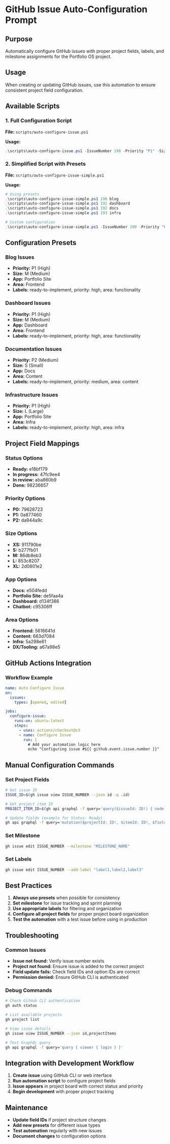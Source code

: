 # GitHub Issue Auto-Configuration Prompt

## Purpose
Automatically configure GitHub issues with proper project fields, labels, and milestone assignments for the Portfolio OS project.

## Usage
When creating or updating GitHub issues, use this automation to ensure consistent project field configuration.

## Available Scripts

### 1. Full Configuration Script
**File:** `scripts/auto-configure-issue.ps1`

**Usage:**
```powershell
.\scripts\auto-configure-issue.ps1 -IssueNumber 190 -Priority "P1" -Size "M" -App "Portfolio Site" -Area "Frontend" -Milestone "Blog Functionality & Connection Issues" -Labels "ready-to-implement,priority: high,area: functionality"
```

### 2. Simplified Script with Presets
**File:** `scripts/auto-configure-issue-simple.ps1`

**Usage:**
```powershell
# Using presets
.\scripts\auto-configure-issue-simple.ps1 190 blog
.\scripts\auto-configure-issue-simple.ps1 191 dashboard
.\scripts\auto-configure-issue-simple.ps1 192 docs
.\scripts\auto-configure-issue-simple.ps1 193 infra

# Custom configuration
.\scripts\auto-configure-issue-simple.ps1 -IssueNumber 190 -Priority "P1" -Size "M" -App "Portfolio Site" -Area "Frontend" -Milestone "Blog Functionality & Connection Issues"
```

## Configuration Presets

### Blog Issues
- **Priority:** P1 (High)
- **Size:** M (Medium)
- **App:** Portfolio Site
- **Area:** Frontend
- **Labels:** ready-to-implement, priority: high, area: functionality

### Dashboard Issues
- **Priority:** P1 (High)
- **Size:** M (Medium)
- **App:** Dashboard
- **Area:** Frontend
- **Labels:** ready-to-implement, priority: high, area: functionality

### Documentation Issues
- **Priority:** P2 (Medium)
- **Size:** S (Small)
- **App:** Docs
- **Area:** Content
- **Labels:** ready-to-implement, priority: medium, area: content

### Infrastructure Issues
- **Priority:** P1 (High)
- **Size:** L (Large)
- **App:** Portfolio Site
- **Area:** Infra
- **Labels:** ready-to-implement, priority: high, area: infra

## Project Field Mappings

### Status Options
- **Ready:** e18bf179
- **In progress:** 47fc9ee4
- **In review:** aba860b9
- **Done:** 98236657

### Priority Options
- **P0:** 79628723
- **P1:** 0a877460
- **P2:** da944a9c

### Size Options
- **XS:** 911790be
- **S:** b277fb01
- **M:** 86db8eb3
- **L:** 853c8207
- **XL:** 2d0801e2

### App Options
- **Docs:** e504fedd
- **Portfolio Site:** de5faa4a
- **Dashboard:** d134f386
- **Chatbot:** c95306ff

### Area Options
- **Frontend:** 5618641d
- **Content:** 663d7084
- **Infra:** 5a298e61
- **DX/Tooling:** a67a98e5

## GitHub Actions Integration

### Workflow Example
```yaml
name: Auto-Configure Issue
on:
  issues:
    types: [opened, edited]

jobs:
  configure-issue:
    runs-on: ubuntu-latest
    steps:
      - uses: actions/checkout@v3
      - name: Configure Issue
        run: |
          # Add your automation logic here
          echo "Configuring issue #${{ github.event.issue.number }}"
```

## Manual Configuration Commands

### Set Project Fields
```bash
# Get issue ID
ISSUE_ID=$(gh issue view ISSUE_NUMBER --json id -q .id)

# Get project item ID
PROJECT_ITEM_ID=$(gh api graphql -f query='query($issueId: ID!) { node(id: $issueId) { ... on Issue { projectItems(first: 10) { nodes { id project { id title } } } } } }' -f issueId=$ISSUE_ID | jq -r '.data.node.projectItems.nodes[0].id')

# Update fields (example for Status: Ready)
gh api graphql -f query='mutation($projectId: ID!, $itemId: ID!, $fieldId: ID!, $value: String!) { updateProjectV2ItemFieldValue(input: {projectId: $projectId, itemId: $itemId, fieldId: $fieldId, value: {singleSelectOptionId: $value}}) { projectV2Item { id } } }' -f projectId="PVT_kwHOAEnMVc4BCu-c" -f itemId=$PROJECT_ITEM_ID -f fieldId="PVTSSF_lAHOAEnMVc4BCu-czg028oM" -f value="e18bf179"
```

### Set Milestone
```bash
gh issue edit ISSUE_NUMBER --milestone "MILESTONE_NAME"
```

### Set Labels
```bash
gh issue edit ISSUE_NUMBER --add-label "label1,label2,label3"
```

## Best Practices

1. **Always use presets** when possible for consistency
2. **Set milestone** for issue tracking and sprint planning
3. **Use appropriate labels** for filtering and organization
4. **Configure all project fields** for proper project board organization
5. **Test the automation** with a test issue before using in production

## Troubleshooting

### Common Issues
- **Issue not found:** Verify issue number exists
- **Project not found:** Ensure issue is added to the correct project
- **Field update fails:** Check field IDs and option IDs are correct
- **Permission denied:** Ensure GitHub CLI is authenticated

### Debug Commands
```bash
# Check GitHub CLI authentication
gh auth status

# List available projects
gh project list

# View issue details
gh issue view ISSUE_NUMBER --json id,projectItems

# Test GraphQL query
gh api graphql -f query='query { viewer { login } }'
```

## Integration with Development Workflow

1. **Create issue** using GitHub CLI or web interface
2. **Run automation script** to configure project fields
3. **Issue appears** in project board with correct status and priority
4. **Begin development** with proper project tracking

## Maintenance

- **Update field IDs** if project structure changes
- **Add new presets** for different issue types
- **Test automation** regularly with new issues
- **Document changes** to configuration options

